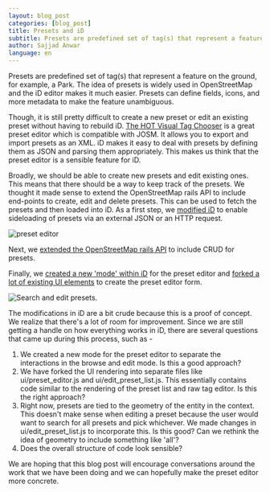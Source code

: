 ```yaml
---
layout: blog_post
categories: [blog_post]
title: Presets and iD
subtitle: Presets are predefined set of tag(s) that represent a feature on the ground, for example, a Park. The idea of presets is widely used in OpenStreetMap and the iD editor makes it much easier. Presets can define fields, icons, and more metadata to make the feature unambiguous.
author: Sajjad Anwar
language: en
---
```


Presets are predefined set of tag(s) that represent a feature on the ground, for example, a Park. The idea of presets is widely used in OpenStreetMap and the iD editor makes it much easier. Presets can define fields, icons, and more metadata to make the feature unambiguous.

Though, it is still pretty difficult to create a new preset or edit an existing preset without having to rebuild iD. [The HOT Visual Tag Chooser](http://visualtags.hotosm.org/) is a great preset editor which is compatible with JOSM. It allows you to export and import presets as an XML. iD makes it easy to deal with presets by defining them as JSON and parsing them appropriately. This makes us think that the preset editor is a sensible feature for iD.

Broadly, we should be able to create new presets and edit existing ones. This means that there should be a way to keep track of the presets. We thought it made sense to extend the OpenStreetMap rails API to include end-points to create, edit and delete presets. This can be used to fetch the presets and then loaded into iD. As a first step, we [modified iD](https://github.com/crowdcover/iD/commit/b6c058c361d2b24e4851c3a3a89c7eb8c346e3a2#diff-c4bea94eae91e15ace0139d7ff52d5b2R44) to enable sideloading of presets via an external JSON or an HTTP request.

![preset editor](/_posts/blog/Screen%20Shot%202014-04-08%20at%2012.27.03%20pm.png)

Next, we [extended the OpenStreetMap rails API](https://github.com/crowdcover/openstreetmap-website/commit/a235bda8302422122641b236e4a81d63e0ca3802) to include CRUD for presets.

Finally, we [created a new 'mode' within iD](https://github.com/crowdcover/iD/commit/b1070bd4893d489167e74c9fc1b228777ae1fd36) for the preset editor and [forked a lot of existing UI elements](https://github.com/crowdcover/iD/commit/53ea583ec1aad74d5121d4a18ba77c901a988b30) to create the preset editor form.

![Search and edit presets.](/_posts/blog/Screen%20Shot%202014-04-08%20at%2012.27.27%20pm.png)

The modifications in iD are a bit crude because this is a proof of concept. We realize that there's a lot of room for improvement. Since we are still getting a handle on how everything works in iD, there are several questions that came up during this process, such as -

1. We created a new mode for the preset editor to separate the interactions in the browse and edit mode. Is this a good approach?
2. We have forked the UI rendering into separate files like ui/preset_editor.js and ui/edit_preset_list.js. This essentially contains code similar to the rendering of the preset list and raw tag editor. Is this the right approach?
3. Right now, presets are tied to the geometry of the entity in the context. This doesn't make sense when editing a preset because the user would want to search for all presets and pick whichever. We made changes in ui/edit_preset_list.js to incorporate this. Is this good? Can we rethink the idea of geometry to include something like 'all'?
4. Does the overall structure of code look sensible?

We are hoping that this blog post will encourage conversations around the work that we have been doing and we can hopefully make the preset editor more concrete.



